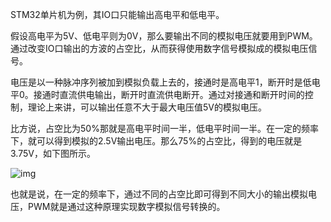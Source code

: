 STM32单片机为例，其IO口只能输出高电平和低电平。

​    假设高电平为5V、低电平则为0V，那么要输出不同的模拟电压就要用到PWM。通过改变IO口输出的方波的占空比，从而获得使用数字信号模拟成的模拟电压信号。

​    电压是以一种脉冲序列被加到模拟负载上去的，接通时是高电平1，断开时是低电平0。接通时直流供电输出，断开时直流供电断开。通过对接通和断开时间的控制，理论上来讲，可以输出任意不大于最大电压值5V的模拟电压。

​    比方说，占空比为50%那就是高电平时间一半，低电平时间一半。在一定的频率下，就可以得到模拟的2.5V输出电压。那么75%的占空比，得到的电压就是3.75V，如下图所示。



![img](https://tc8483.oss-cn-beijing.aliyuncs.com/image/v2-4967d870c6e70f694b10562c4b0ceaae_1440w.jpg)



​    也就是说，在一定的频率下，通过不同的占空比即可得到不同大小的输出模拟电压，PWM就是通过这种原理实现数字模拟信号转换的。



